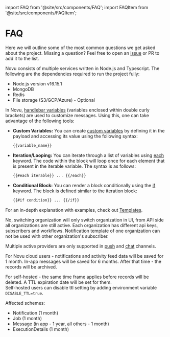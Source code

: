 import FAQ from '@site/src/components/FAQ';
import FAQItem from '@site/src/components/FAQItem';

# FAQ

Here we will outline some of the most common questions we get asked about the project. Missing a question? Feel free to open an [issue](https://github.com/novuhq/novu/issues) or PR to add it to the list.

<FAQ>
<FAQItem title="What are the dependencies required to run Novu.">

Novu consists of multiple services written in Node.js and Typescript. The following are the dependencies required to run the project fully:

- Node.js version v16.15.1
- MongoDB
- Redis
- File storage (S3/GCP/Azure) - Optional

</FAQItem>
<FAQItem title="How do I customize messages on Novu?">

In Novu, [handlebar variables](https://handlebarsjs.com/guide/) (variables enclosed within double curly brackets) are used to customize messages. Using this, one can take advantage of the following tools:

- **Custom Variables:** You can create [custom variables](https://docs.novu.co/platform/workflows#variable-usage) by defining it in the payload and accessing its value using the following syntax:

  ```html
  {{variable_name}}
  ```

- **Iteration/Looping:** You can iterate through a list of variables using [each](https://docs.novu.co/platform/workflows#iteration) keyword. The code within the block will loop once for each element that is present in the iterable variable. The syntax is as follows:

  ```html
  {{#each iterable}} ... {{/each}}
  ```

- **Conditional Block:**
  You can render a block conditionally using the [if](https://docs.novu.co/platform/workflows#conditional) keyword. The block is defined similar to the iteration block:

  ```html
  {{#if condition}} ... {{/if}}
  ```

For an in-depth explanation with examples, check out [Templates](https://docs.novu.co/platform/workflows#messages).

</FAQItem>
<FAQItem title="Is creating and switching to a new organization deactivates the other organizations?">

No, switching organization will only switch organization in UI, from API side all organizations are still active. Each organization has different api keys, subscribers and workflows. Notification template of one organization can not be used with other organization's subscriber.

</FAQItem>
<FAQItem title="Is is possible to have multiple active providers per channel">

Multiple active providers are only supported in [push](../channels/push) and [chat](../channels/chat) channels.

</FAQItem>
<FAQItem title="Does Novu have expiration dates for records? (TTL)">

For Novu cloud users - notifications and activity feed data will be saved for 1 month.
In-app messages will be saved for 6 months.
After that time - the records will be archived.

For self-hosted - the same time frame applies before records will be deleted. A TTL expiration date will be set for them.  
Self-hosted users can disable ttl setting by adding environment variable `DISABLE_TTL=true`.

Affected schemes:

- Notification (1 month)
- Job (1 month)
- Message (in app - 1 year, all others - 1 month)
- ExecutionDetails (1 month)

</FAQItem>
</FAQ>
